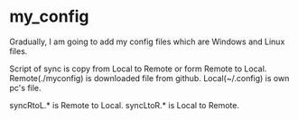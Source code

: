 # my_config

Gradually, I am going to add my config files which are Windows and Linux files.

Script of sync is copy from Local to Remote or form Remote to Local.
Remote(./myconfig) is downloaded file from github.
Local(~/.config) is own pc's file.

syncRtoL.* is Remote to Local.
syncLtoR.* is Local to Remote.
